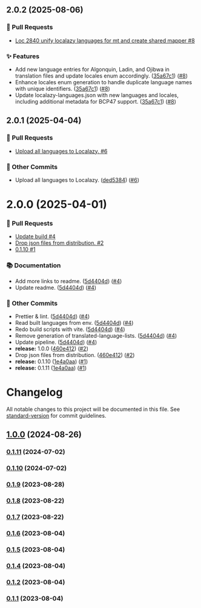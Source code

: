 ## 2.0.2 (2025-08-06)
### 🔀 Pull Requests

- [Loc 2840 unify localazy languages for mt and create shared mapper #8](https://github.com/localazy/languages/pull/8)

### ✨ Features

- Add new language entries for Algonquin, Ladin, and Ojibwa in translation files and update locales enum accordingly. ([35a67c1](https://github.com/localazy/languages/commit/35a67c1)) ([#8](https://github.com/localazy/languages/pull/8))
- Enhance locales enum generation to handle duplicate language names with unique identifiers. ([35a67c1](https://github.com/localazy/languages/commit/35a67c1)) ([#8](https://github.com/localazy/languages/pull/8))
- Update localazy-languages.json with new languages and locales, including additional metadata for BCP47 support. ([35a67c1](https://github.com/localazy/languages/commit/35a67c1)) ([#8](https://github.com/localazy/languages/pull/8))

## 2.0.1 (2025-04-04)
### 🔀 Pull Requests

- [Upload all languages to Localazy. #6](https://github.com/localazy/languages/pull/6)

### 🧰 Other Commits

- Upload all languages to Localazy. ([ded5384](https://github.com/localazy/languages/commit/ded5384)) ([#6](https://github.com/localazy/languages/pull/6))

# 2.0.0 (2025-04-01)
### 🔀 Pull Requests

- [Update build #4](https://github.com/localazy/languages/pull/4)
- [Drop json files from distribution. #2](https://github.com/localazy/languages/pull/2)
- [0.1.10 #1](https://github.com/localazy/languages/pull/1)

### 📚 Documentation

- Add more links to readme. ([5d4404d](https://github.com/localazy/languages/commit/5d4404d)) ([#4](https://github.com/localazy/languages/pull/4))
- Update readme. ([5d4404d](https://github.com/localazy/languages/commit/5d4404d)) ([#4](https://github.com/localazy/languages/pull/4))

### 🧰 Other Commits

- Prettier & lint. ([5d4404d](https://github.com/localazy/languages/commit/5d4404d)) ([#4](https://github.com/localazy/languages/pull/4))
- Read built languages from env. ([5d4404d](https://github.com/localazy/languages/commit/5d4404d)) ([#4](https://github.com/localazy/languages/pull/4))
- Redo build scripts with vite. ([5d4404d](https://github.com/localazy/languages/commit/5d4404d)) ([#4](https://github.com/localazy/languages/pull/4))
- Remove generation of translated-language-lists. ([5d4404d](https://github.com/localazy/languages/commit/5d4404d)) ([#4](https://github.com/localazy/languages/pull/4))
- Update pipeline. ([5d4404d](https://github.com/localazy/languages/commit/5d4404d)) ([#4](https://github.com/localazy/languages/pull/4))
- **release:** 1.0.0 ([460e412](https://github.com/localazy/languages/commit/460e412)) ([#2](https://github.com/localazy/languages/pull/2))
- Drop json files from distribution. ([460e412](https://github.com/localazy/languages/commit/460e412)) ([#2](https://github.com/localazy/languages/pull/2))
- **release:** 0.1.10 ([1e4a0aa](https://github.com/localazy/languages/commit/1e4a0aa)) ([#1](https://github.com/localazy/languages/pull/1))
- **release:** 0.1.11 ([1e4a0aa](https://github.com/localazy/languages/commit/1e4a0aa)) ([#1](https://github.com/localazy/languages/pull/1))

# Changelog

All notable changes to this project will be documented in this file. See [standard-version](https://github.com/conventional-changelog/standard-version) for commit guidelines.

## [1.0.0](https://github.com/localazy/languages/compare/v0.1.9...v1.0.0) (2024-08-26)

### [0.1.11](https://github.com/localazy/languages/compare/v0.1.10...v0.1.11) (2024-07-02)

### [0.1.10](https://github.com/localazy/languages/compare/v0.1.9...v0.1.10) (2024-07-02)

### [0.1.9](https://github.com/localazy/languages/compare/v0.1.8...v0.1.9) (2023-08-28)

### [0.1.8](https://github.com/localazy/languages/compare/v0.1.7...v0.1.8) (2023-08-22)

### [0.1.7](https://github.com/localazy/languages/compare/v0.1.6...v0.1.7) (2023-08-22)

### [0.1.6](https://github.com/localazy/languages/compare/v0.1.5...v0.1.6) (2023-08-04)

### [0.1.5](https://github.com/localazy/languages/compare/v0.1.4...v0.1.5) (2023-08-04)

### [0.1.4](https://github.com/localazy/languages/compare/v0.1.3...v0.1.4) (2023-08-04)

### [0.1.2](https://github.com/localazy/languages/compare/v0.1.1...v0.1.2) (2023-08-04)

### [0.1.1](https://github.com/localazy/languages/compare/v0.1.0...v0.1.1) (2023-08-04)
